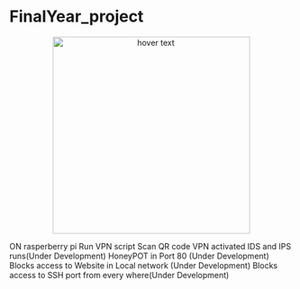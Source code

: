 # FinalYear_project
<p align="center">
  <img src="https://www.raspberrypi.com/app/uploads/2022/02/COLOUR-Raspberry-Pi-Symbol-Registered.png" width="350" title="hover text">
 </p>
ON rasperberry pi
Run VPN script 
Scan QR code
VPN activated
IDS and IPS runs(Under Development)
HoneyPOT in Port 80 (Under Development)
Blocks access to Website in Local network (Under Development)
Blocks access to SSH port from every where(Under Development)
